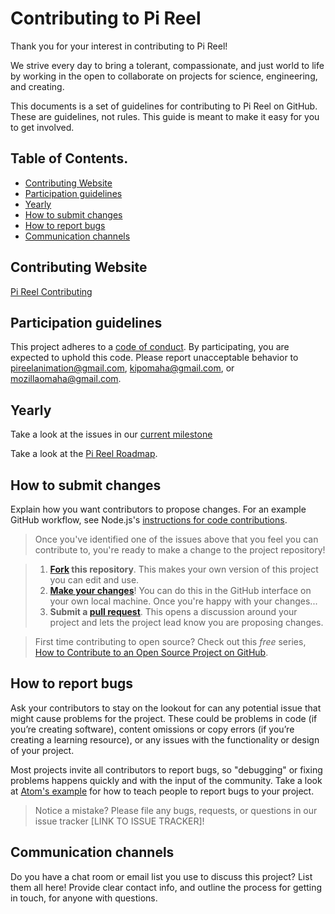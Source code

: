 # Contributing to Pi Reel

Thank you for your interest in contributing to Pi Reel! 

We strive every day to bring a tolerant, compassionate, and just world to life by working in the open to collaborate on projects for science, engineering, and creating.

This documents is a set of guidelines for contributing to Pi Reel on GitHub. These are guidelines, not rules. This guide is meant to make it easy for you to get involved.

## Table of Contents.  

* [Contributing Website](#Contributing-Website)
* [Participation guidelines](#participation-guidelines)
* [Yearly](#Yearly)
* [How to submit changes](#how-to-submit-changes)
* [How to report bugs](#how-to-report-bugs)
* [Communication channels](#communication-channels)

## Contributing Website  

[Pi Reel Contributing](https://pireel.github.io/PiReel-Contributing/) 

## Participation guidelines

This project adheres to a [code of conduct](CODE_OF_CONDUCT.md). By participating, you are expected to uphold this code. Please report unacceptable behavior to pireelanimation@gmail.com, kipomaha@gmail.com, or mozillaomaha@gmail.com.

## Yearly

Take a look at the issues in our [current milestone](https://github.com/PiReel/PiReel-Contributing/milestones)

Take a look at the [Pi Reel Roadmap](https://pireel.github.io/PiReel-Contributing/#roadmap-canvas).

## How to submit changes

Explain how you want contributors to propose changes. For an example GitHub workflow, see Node.js's [instructions for code contributions](https://github.com/nodejs/node/blob/master/CONTRIBUTING.md#code-contributions).

> Once you've identified one of the issues above that you feel you can contribute to, you're ready to make a change to the project repository!
 
> 1. **[Fork](https://help.github.com/articles/fork-a-repo/) this repository**. This makes your own version of this project you can edit and use.
> 2. **[Make your changes](https://guides.github.com/activities/forking/#making-changes)**! You can do this in the GitHub interface on your own local machine. Once you're happy with your changes...
> 3. **Submit a [pull request](https://help.github.com/articles/proposing-changes-to-a-project-with-pull-requests/)**. This opens a discussion around your project and lets the project lead know you are proposing changes.

> First time contributing to open source? Check out this *free* series, [How to Contribute to an Open Source Project on GitHub](https://egghead.io/series/how-to-contribute-to-an-open-source-project-on-github).

## How to report bugs

Ask your contributors to stay on the lookout for can any potential issue that might cause problems for the project. These could be problems in code (if you’re creating software), content omissions or copy errors (if you’re creating a learning resource), or any issues with the functionality or design of your project. 

Most projects invite all contributors to report bugs, so "debugging" or fixing problems happens quickly and with the input of the community. Take a look at [Atom's example](https://github.com/atom/atom/blob/master/CONTRIBUTING.md#reporting-bugs) for how to teach people to report bugs to your project.

> Notice a mistake? Please file any bugs, requests, or questions in our issue tracker [LINK TO ISSUE TRACKER]!

## Communication channels

Do you have a chat room or email list you use to discuss this project? List them all here! Provide clear contact info, and outline the process for getting in touch, for anyone with questions.

